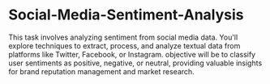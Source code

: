 # Social-Media-Sentiment-Analysis
This task involves analyzing sentiment from social media data. You'll explore techniques to extract, process, and analyze textual data from platforms like Twitter, Facebook, or Instagram. objective will be to classify user sentiments as positive, negative, or neutral, providing valuable insights for brand reputation management and market research.
